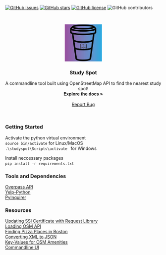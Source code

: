 [![GitHub issues](https://img.shields.io/github/issues/jasoninirio/EC504-Final-Project?style=plastic)](https://github.com/jasoninirio/EC504-Final-Project/issues)
[![GitHub stars](https://img.shields.io/github/stars/jasoninirio/EC504-Final-Project?style=plastic)](https://github.com/jasoninirio/EC504-Final-Project/stargazers)
[![GitHub license](https://img.shields.io/github/license/jasoninirio/EC504-Final-Project?style=plastic)](https://github.com/jasoninirio/EC504-Final-Project/blob/main/LICENSE)
![GitHub contributors](https://img.shields.io/github/contributors-anon/jasoninirio/EC504-Final-Project?style=plastic)

<br />
<p align="center">
  <a href="https://github.com/jasoninirio/EC504-Final-Project">
    <img src="images/logo_120_120.png" alt="Logo" width="120" height="120">
  </a>

  <h3 align="center">Study Spot</h3>

  <p align="center">
    A commandline tool built using OpenStreetMap API to find the nearest study spot!
    <br />
    <a href="https://github.com/jasoninirio/EC504-Final-Project"><strong>Explore the docs »</strong></a>
    <br />
    <br />
    <a href="https://github.com/jasoninirio/EC504-Final-Project/issues">Report Bug</a>
  </p>
</p>
<br/>

### Getting Started
Activate the python virtual environment  
`source bin/activate` for Linux/MacOS  
`.\studyspot\Scripts\activate ` for Windows  
  
Install neccessary packages  
`pip install -r requirements.txt`

### Tools and Dependencies
[Overpass API](https://python-overpy.readthedocs.io/en/latest/index.html)  
[Yelp-Python](https://github.com/Yelp/yelp-python)  
[PyInquirer](https://github.com/CITGuru/PyInquirer)  

### Resources
[Updating SSl Certificate with Request Library](https://community.esri.com/t5/python-questions/solving-ssl-errors-in-python-requests/td-p/1124005)  
[Loading OSM API](https://towardsdatascience.com/loading-data-from-openstreetmap-with-python-and-the-overpass-api-513882a27fd0)  
[Finding Pizza Places in Boston](https://blog.jovian.ai/finding-pizza-places-in-massachusetts-using-osm-rest-api-and-web-scrapping-techniques-d14ad8f19b09)  
[Converting XML to JSON](https://www.hellocodeclub.com/how-to-convert-xml-to-json-in-python-ultimate-guide/)  
[Key-Values for OSM Amenities](https://taginfo.openstreetmap.org/keys/amenity#values)  
[Commandline UI](https://codeburst.io/building-beautiful-command-line-interfaces-with-python-26c7e1bb54df)  
